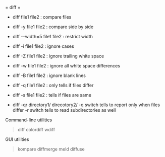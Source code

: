 = diff =

* diff file1 file2 : compare files
* diff -y file1 file2 : compare side by side
* diff --width=5 file1 file2 : restrict width
* diff -i file1 file2 : ignore cases
* diff -Z file1 file2 : ignore trailing white space
* diff -w file1 file2 : ignore all white space differences
* diff -B file1 file2 : ignore blank lines

* diff -q file1 file2 : only tells if files differ
* diff -s file1 file2 : tells if files are same

* diff -qr directory1/ direcotory2/
-q switch tells to report only when files differ
-r switch tells to read subdirectories as well


Command-line utilities
> diff
> colordiff
> wdiff

GUI utilities
> kompare
> diffmerge
> meld
> diffuse
